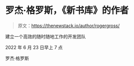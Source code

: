 # 罗杰·格罗斯，《新书库》的作者

> 原文：<https://thenewstack.io/author/rogergross/>

建立一个高效的随时随地工作的开发团队

2022 年 6 月 23 日早上 7 点

罗杰·格罗斯